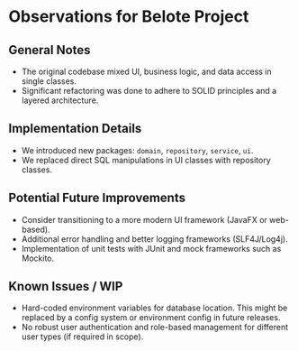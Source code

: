 # Observations for Belote Project

## General Notes
- The original codebase mixed UI, business logic, and data access in single classes.
- Significant refactoring was done to adhere to SOLID principles and a layered architecture.

## Implementation Details
- We introduced new packages: `domain`, `repository`, `service`, `ui`.
- We replaced direct SQL manipulations in UI classes with repository classes.

## Potential Future Improvements
- Consider transitioning to a more modern UI framework (JavaFX or web-based).
- Additional error handling and better logging frameworks (SLF4J/Log4j).
- Implementation of unit tests with JUnit and mock frameworks such as Mockito.

## Known Issues / WIP
- Hard-coded environment variables for database location. This might be replaced by a config system or environment config in future releases.
- No robust user authentication and role-based management for different user types (if required in scope).
